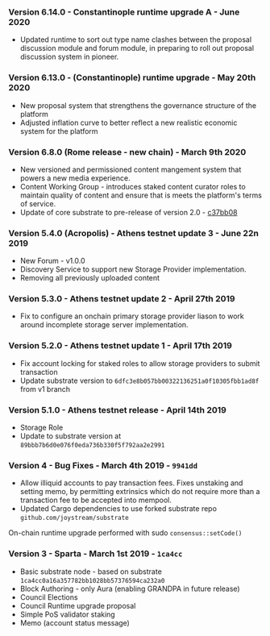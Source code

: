 ### Version 6.14.0 - Constantinople runtime upgrade A - June 2020
- Updated runtime to sort out type name clashes between the proposal discussion module
and forum module, in preparing to roll out proposal discussion system in pioneer.

### Version 6.13.0 - (Constantinople) runtime upgrade - May 20th 2020
- New proposal system that strengthens the governance structure of the platform
- Adjusted inflation curve to better reflect a new realistic economic system for the platform

### Version 6.8.0 (Rome release - new chain) - March 9th 2020
- New versioned and permissioned content mangement system that powers a new media experience.
- Content Working Group - introduces staked content curator roles to maintain quality of content and ensure that is meets the platform's terms of service.
- Update of core substrate to pre-release of version 2.0 - [c37bb08](https://github.com/paritytech/substrate/commit/c37bb08535c49a12320af7facfd555ce05cce2e8)

### Version 5.4.0 (Acropolis) - Athens testnet update 3 - June 22n 2019
- New Forum - v1.0.0
- Discovery Service to support new Storage Provider implementation.
- Removing all previously uploaded content

### Version 5.3.0 - Athens testnet update 2 - April 27th 2019
- Fix to configure an onchain primary storage provider liason to work around incomplete storage server implementation.

### Version 5.2.0 - Athens testnet update 1 - April 17th 2019
- Fix account locking for staked roles to allow storage providers to submit transaction
- Update substrate version to `6dfc3e8b057bb00322136251a0f10305fbb1ad8f` from v1 branch

### Version 5.1.0 - Athens testnet release - April 14th 2019
- Storage Role
- Update to substrate version at `89bbb7b6d0e076f0eda736b330f5f792aa2e2991`

### Version 4 - Bug Fixes - March 4th 2019 - `9941dd`
 - Allow illiquid accounts to pay transaction fees. Fixes unstaking and setting memo, by permitting extrinsics which do not require more than a transaction fee to be accepted into mempool.
 - Updated Cargo dependencies to use forked substrate repo `github.com/joystream/substrate`

 On-chain runtime upgrade performed with sudo `consensus::setCode()`

### Version 3 - Sparta - March 1st 2019 - `1ca4cc`
  - Basic substrate node - based on substrate `1ca4cc0a16a357782bb1028bb57376594ca232a0`
  - Block Authoring - only Aura (enabling GRANDPA in future release)
  - Council Elections
  - Council Runtime upgrade proposal
  - Simple PoS validator staking
  - Memo (account status message)
